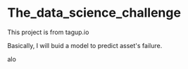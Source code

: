 # The_data_science_challenge
This project is from tagup.io

Basically, I will buid a model to predict asset's failure. 

alo
